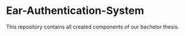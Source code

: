 # Ear-Authentication-System
This repository contains all created components of our bachelor thesis.

